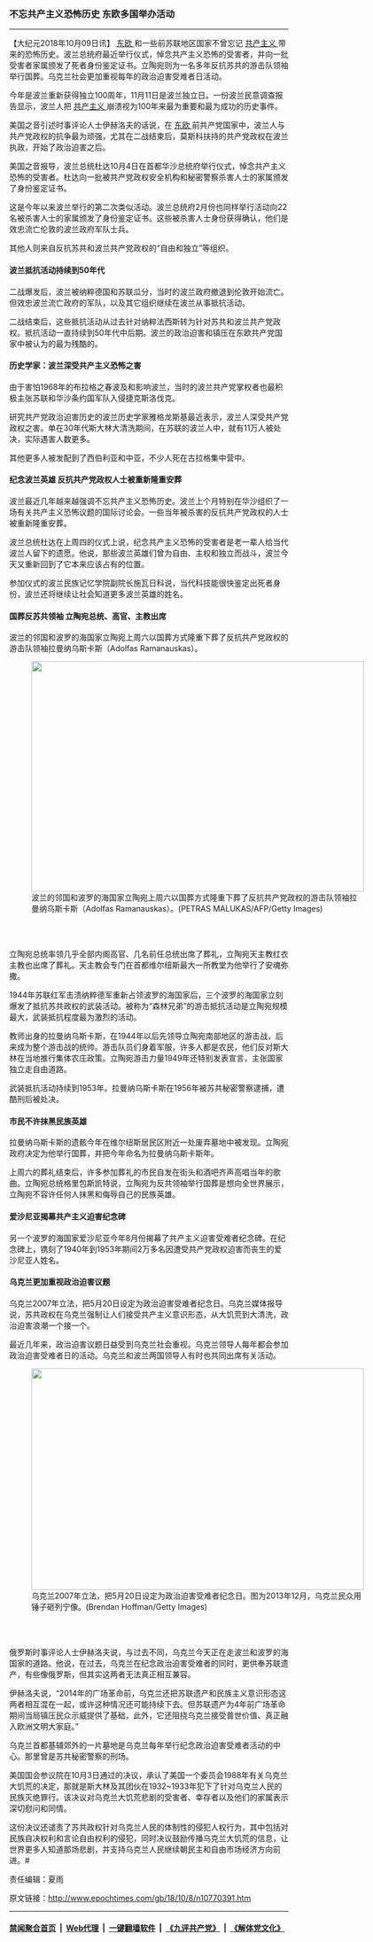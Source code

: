 ### 不忘共产主义恐怖历史 东欧多国举办活动
------------------------

<p>
 【大纪元2018年10月09日讯】
 <a href="http://www.epochtimes.com/gb/tag/%E4%B8%9C%E6%AC%A7.html">
  东欧
 </a>
 和一些前苏联地区国家不曾忘记
 <a href="http://www.epochtimes.com/gb/tag/%E5%85%B1%E4%BA%A7%E4%B8%BB%E4%B9%89.html">
  共产主义
 </a>
 带来的恐怖历史。波兰总统府最近举行仪式，悼念共产主义恐怖的受害者，并向一批受害者家属颁发了死者身份鉴定证书。立陶宛则为一名多年反抗苏共的游击队领袖举行国葬。乌克兰社会更加重视每年的政治迫害受难者日活动。
</p>
<p>
 今年是波兰重新获得独立100周年，11月11日是波兰独立日。一份波兰民意调查报告显示，波兰人把
 <a href="http://www.epochtimes.com/gb/tag/%E5%85%B1%E4%BA%A7%E4%B8%BB%E4%B9%89.html">
  共产主义
 </a>
 崩溃视为100年来最为重要和最为成功的历史事件。
</p>
<p>
 美国之音引述时事评论人士伊赫洛夫的话说，在
 <a href="http://www.epochtimes.com/gb/tag/%E4%B8%9C%E6%AC%A7.html">
  东欧
 </a>
 前共产党国家中，波兰人与共产党政权的抗争最为顽强，尤其在二战结束后，莫斯科扶持的共产党政权在波兰执政，开始了政治迫害之后。
</p>
<p>
 美国之音报导，波兰总统杜达10月4日在首都华沙总统府举行仪式，悼念共产主义恐怖的受害者。杜达向一批被共产党政权安全机构和秘密警察杀害人士的家属颁发了身份鉴定证书。
</p>
<p>
 这是今年以来波兰举行的第二次类似活动。波兰总统府2月份也同样举行活动向22名被杀害人士的家属颁发了身份鉴定证书。这些被杀害人士身份获得确认，他们是效忠流亡伦敦的波兰政府军队士兵。
</p>
<p>
 其他人则来自反抗苏共和波兰共产党政权的“自由和独立”等组织。
</p>
<h4>
 波兰抵抗活动持续到50年代
</h4>
<p>
 二战爆发后，波兰被纳粹德国和苏联瓜分，当时的波兰政府撤退到伦敦开始流亡。但效忠波兰流亡政府的军队，以及其它组织继续在波兰从事抵抗活动。
</p>
<p>
 二战结束后，这些抵抗活动从过去针对纳粹法西斯转为针对苏共和波兰共产党政权。抵抗活动一直持续到50年代中后期。波兰的政治迫害和镇压在东欧共产党国家中被认为的最为残酷的。
</p>
<h4>
 历史学家：波兰深受共产主义恐怖之害
</h4>
<p>
 由于害怕1968年的布拉格之春波及和影响波兰，当时的波兰共产党掌权者也最积极主张苏联和华沙条约国军队入侵捷克斯洛伐克。
</p>
<p>
 研究共产党政治迫害历史的波兰历史学家雅格龙斯基最近表示，波兰人深受共产党政权之害。单在30年代斯大林大清洗期间，在苏联的波兰人中，就有11万人被处决，实际遇害人数更多。
</p>
<p>
 其他更多人被发配到了西伯利亚和中亚，不少人死在古拉格集中营中。
</p>
<h4>
 纪念波兰英雄 反抗共产党政权人士被重新隆重安葬
</h4>
<p>
 波兰最近几年越来越强调不忘共产主义恐怖历史。波兰上个月特别在华沙组织了一场有关共产主义恐怖议题的国际讨论会。一些当年被杀害的反抗共产党政权的人士被重新隆重安葬。
</p>
<p>
 波兰总统杜达在上周四的仪式上说，纪念共产主义恐怖的受害者是老一辈人给当代波兰人留下的遗愿。他说，那些波兰英雄们曾为自由、主权和独立而战斗，波兰今天又重新回到了它本来应该占有的位置。
</p>
<p>
 参加仪式的波兰民族记忆学院副院长施瓦日科说，当代科技能很快鉴定出死者身份，波兰还将继续让社会知道更多波兰英雄的姓名。
</p>
<h4>
 国葬反苏共领袖 立陶宛总统、高官、主教出席
</h4>
<p>
 波兰的邻国和波罗的海国家立陶宛上周六以国葬方式隆重下葬了反抗共产党政权的游击队领袖拉曼纳乌斯卡斯（Adolfas Ramanauskas）。
</p>
<figure class="wp-caption aligncenter" id="attachment_10770431" style="width: 600px">
 <a href="http://i.epochtimes.com/assets/uploads/2018/10/GettyImages-1046592902.jpg">
  <img alt="" class="size-large wp-image-10770431" height="416" src="http://i.epochtimes.com/assets/uploads/2018/10/GettyImages-1046592902-600x416.jpg" width="600"/>
 </a>
 <br/><figcaption class="wp-caption-text">
  波兰的邻国和波罗的海国家立陶宛上周六以国葬方式隆重下葬了反抗共产党政权的游击队领袖拉曼纳乌斯卡斯（Adolfas Ramanauskas）。(PETRAS MALUKAS/AFP/Getty Images)
 </figcaption><br/>
</figure><br/>
<p>
 立陶宛总统率领几乎全部内阁高官、几名前任总统出席了葬礼，立陶宛天主教红衣主教也出席了葬礼。天主教会专门在首都维尔纽斯最大一所教堂为他举行了安魂弥撒。
</p>
<p>
 1944年苏联红军击溃纳粹德军重新占领波罗的海国家后，三个波罗的海国家立刻爆发了抵抗苏共政权的武装活动。被称为“森林兄弟”的游击抵抗活动是立陶宛规模最大，武装抵抗程度最为激烈的活动。
</p>
<p>
 教师出身的拉曼纳乌斯卡斯，在1944年以后先领导立陶宛南部地区的游击战，后来成为整个游击战的统帅。游击队员们身着军服，许多人都是农民，他们反对斯大林在当地推行集体农庄政策。立陶宛游击力量1949年还特别发表宣言，主张国家独立走自由道路。
</p>
<p>
 武装抵抗活动持续到1953年。拉曼纳乌斯卡斯在1956年被苏共秘密警察逮捕，遭酷刑后被处决。
</p>
<h4>
 市民不许抹黑民族英雄
</h4>
<p>
 拉曼纳乌斯卡斯的遗骸今年在维尔纽斯居民区附近一处废弃墓地中被发现。立陶宛政府决定为他举行国葬，并把今年命名为拉曼纳乌斯卡斯年。
</p>
<p>
 上周六的葬礼结束后，许多参加葬礼的市民自发在街头和酒吧齐声高唱当年的歌曲。立陶宛总统格里包斯凯特说，立陶宛为反共领袖举行国葬是想向全世界展示，立陶宛不容许任何人抹黑和侮辱自己的民族英雄。
</p>
<h4>
 爱沙尼亚揭幕共产主义迫害纪念碑
</h4>
<p>
 另一个波罗的海国家爱沙尼亚今年8月份揭幕了共产主义迫害受难者纪念碑。在纪念碑上，镌刻了1940年到1953年期间2万多名因遭受共产党政权迫害而丧生的爱沙尼亚人姓名。
</p>
<h4>
 乌克兰更加重视政治迫害议题
</h4>
<p>
 乌克兰2007年立法，把5月20日设定为政治迫害受难者纪念日。乌克兰媒体报导说，苏共政权在乌克兰强制让人们接受共产主义意识形态，从大饥荒到大清洗，政治迫害浪潮一个接一个。
</p>
<p>
 最近几年来，政治迫害议题日益受到乌克兰社会重视。乌克兰领导人每年都会参加政治迫害受难者日的活动。乌克兰和波兰两国领导人有时也共同出席有关活动。
</p>
<figure class="wp-caption aligncenter" id="attachment_10770436" style="width: 600px">
 <a href="http://i.epochtimes.com/assets/uploads/2018/10/GettyImages-454327469.jpg">
  <img alt="" class="size-large wp-image-10770436" height="400" src="http://i.epochtimes.com/assets/uploads/2018/10/GettyImages-454327469-600x400.jpg" width="600"/>
 </a>
 <br/><figcaption class="wp-caption-text">
  乌克兰2007年立法，把5月20日设定为政治迫害受难者纪念日。图为2013年12月，乌克兰民众用锤子砸列宁像。(Brendan Hoffman/Getty Images)
 </figcaption><br/>
</figure><br/>
<p>
 俄罗斯时事评论人士伊赫洛夫说，与过去不同，乌克兰今天正在走波兰和波罗的海国家的道路。他说，在过去，乌克兰在纪念政治迫害受难者的同时，更供奉苏联遗产，有些像俄罗斯，但其实这两者无法真正相互兼容。
</p>
<p>
 伊赫洛夫说，“2014年的广场革命前，乌克兰还把苏联遗产和民族主义意识形态这两者相互混在一起，或许这种情况还可能持续下去。但苏联遗产为4年前广场革命期间当局镇压民众示威提供了基础，此外，它还阻挠乌克兰接受普世价值、真正融入欧洲文明大家庭。”
</p>
<p>
 乌克兰首都基辅郊外的一片墓地是乌克兰每年举行纪念政治迫害受难者活动的中心。那里曾是苏共秘密警察的刑场。
</p>
<p>
 美国国会参议院在10月3日通过的决议，承认了美国一个委员会1988年有关乌克兰大饥荒的决定，那就是斯大林及其团伙在1932~1933年犯下了针对乌克兰人民的民族灭绝罪行。该决议对乌克兰大饥荒悲剧的受害者、幸存者以及他们的家属表示深切慰问和同情。
</p>
<p>
 这份决议还谴责了苏共政权针对乌克兰人民的体制性的侵犯人权行为，其中包括对民族自决权利和言论自由权利的侵犯，同时决议鼓励传播乌克兰大饥荒的信息，让世界更多人知道那场悲剧，并支持乌克兰人民继续朝民主和自由市场经济方向前进。#
</p>
<p>
 责任编辑：夏雨
</p>

原文链接：http://www.epochtimes.com/gb/18/10/8/n10770391.htm


------------------------
#### [禁闻聚合首页](https://github.com/gfw-breaker/banned-news/blob/master/README.md) &nbsp;|&nbsp; [Web代理](https://github.com/gfw-breaker/open-proxy/blob/master/README.md) &nbsp;|&nbsp; [一键翻墙软件](https://github.com/gfw-breaker/nogfw/blob/master/README.md) &nbsp;|&nbsp; [《九评共产党》](https://github.com/gfw-breaker/9ping.md/blob/master/README.md#九评之一评共产党是什么) &nbsp;|&nbsp; [《解体党文化》](https://github.com/gfw-breaker/jtdwh.md/blob/master/README.md#绪论)